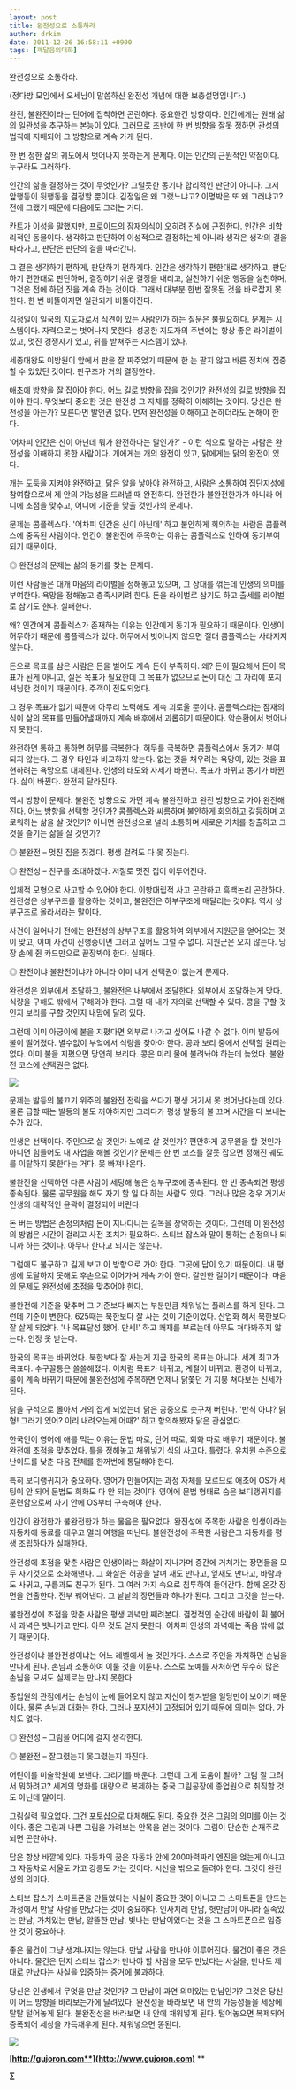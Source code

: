 ```yaml
---
layout: post
title: 완전성으로 소통하라
author: drkim
date: 2011-12-26 16:58:11 +0900
tags: [깨달음의대화]
---
```

  
완전성으로 소통하라. 

(정다방 모임에서 오세님이 말씀하신 완전성 개념에 대한 보충설명입니다.) 

완전, 불완전이라는 단어에 집착하면 곤란하다. 중요한건 방향이다. 인간에게는 원래 삶의 일관성을 추구하는 본능이 있다. 그러므로 초반에 한 번 방향을 잘못 정하면 관성의 법칙에 지배되어 그 방향으로 계속 가게 된다. 

한 번 정한 삶의 궤도에서 벗어나지 못하는게 문제다. 이는 인간의 근원적인 약점이다. 누구라도 그러하다. 

인간의 삶을 결정하는 것이 무엇인가? 그럴듯한 동기나 합리적인 판단이 아니다. 그저 앞행동이 뒷행동을 결정할 뿐이다. 김정일은 왜 그랬느냐고? 이명박은 또 왜 그러냐고? 전에 그랬기 때문에 다음에도 그러는 거다. 

칸트가 이성을 말했지만, 프로이드의 잠재의식이 오히려 진실에 근접한다. 인간은 비합리적인 동물이다. 생각하고 판단하여 이성적으로 결정하는게 아니라 생각은 생각의 결을 따라가고, 판단은 판단의 결을 따라간다. 

그 결은 생각하기 편하게, 판단하기 편하게다. 인간은 생각하기 편한대로 생각하고, 판단하기 편한대로 판단하며, 결정하기 쉬운 결정을 내리고, 실천하기 쉬운 행동을 실천하며, 그것은 전에 하던 짓을 계속 하는 것이다. 그래서 대부분 한번 잘못된 것을 바로잡지 못한다. 한 번 비뚤어지면 일관되게 비뚤어진다. 

김정일이 일국의 지도자로서 식견이 있는 사람인가 하는 질문은 불필요하다. 문제는 시스템이다. 자력으로는 벗어나지 못한다. 성공한 지도자의 주변에는 항상 좋은 라이벌이 있고, 멋진 경쟁자가 있고, 뒤를 받쳐주는 시스템이 있다. 

세종대왕도 이방원이 앞에서 판을 잘 짜주었기 때문에 한 눈 팔지 않고 바른 정치에 집중할 수 있었던 것이다. 판구조가 거의 결정한다. 

애초에 방향을 잘 잡아야 한다. 어느 길로 방향을 잡을 것인가? 완전성의 길로 방향을 잡아야 한다. 무엇보다 중요한 것은 완전성 그 자체를 정확히 이해하는 것이다. 당신은 완전성을 아는가? 모른다면 발언권 없다. 먼저 완전성을 이해하고 논하더라도 논해야 한다. 

'어차피 인간은 신이 아닌데 뭐가 완전하다는 말인가?' - 이런 식으로 말하는 사람은 완전성을 이해하지 못한 사람이다. 개에게는 개의 완전이 있고, 닭에게는 닭의 완전이 있다. 

개는 도둑을 지켜야 완전하고, 닭은 알을 낳아야 완전하고, 사람은 소통하여 집단지성에 참여함으로써 제 안의 가능성을 드러낼 때 완전하다. 완전한가 불완전한가가 아니라 어디에 초점을 맞추고, 어디에 기준을 맞출 것인가의 문제다. 

문제는 콤플렉스다. '어차피 인간은 신이 아닌데' 하고 불안하게 회의하는 사람은 콤플렉스에 중독된 사람이다. 인간이 불완전에 주목하는 이유는 콤플렉스로 인하여 동기부여 되기 때문이다. 

◎ 완전성의 문제는 삶의 동기를 찾는 문제다. 

이런 사람들은 대개 마음의 라이벌을 정해놓고 있으며, 그 상대를 꺾는데 인생의 의미를 부여한다. 욕망을 정해놓고 충족시키려 한다. 돈을 라이벌로 삼기도 하고 출세를 라이벌로 삼기도 한다. 실패한다. 

왜? 인간에게 콤플렉스가 존재하는 이유는 인간에게 동기가 필요하기 때문이다. 인생이 허무하기 때문에 콤플렉스가 있다. 허무에서 벗어나지 않으면 절대 콤플렉스는 사라지지 않는다. 

돈으로 목표를 삼은 사람은 돈을 벌어도 계속 돈이 부족하다. 왜? 돈이 필요해서 돈이 목표가 된게 아니고, 실은 목표가 필요한데 그 목표가 없으므로 돈이 대신 그 자리에 포지셔닝한 것이기 때문이다. 주객이 전도되었다. 

그 경우 목표가 없기 때문에 아무리 노력해도 계속 괴로울 뿐이다. 콤플렉스라는 잠재의식이 삶의 목표를 만들어낼때까지 계속 배후에서 괴롭히기 때문이다. 악순환에서 벗어나지 못한다. 

완전하면 통하고 통하면 허무를 극복한다. 허무를 극복하면 콤플렉스에서 동기가 부여 되지 않는다. 그 경우 타인과 비교하지 않는다. 없는 것을 채우려는 욕망이, 있는 것을 표현하려는 욕망으로 대체된다. 인생의 태도와 자세가 바뀐다. 목표가 바뀌고 동기가 바뀐다. 삶이 바뀐다. 완전히 달라진다. 

역시 방향이 문제다. 불완전 방향으로 가면 계속 불완전하고 완전 방향으로 가야 완전해진다. 어느 방향을 선택할 것인가? 콤플렉스와 씨름하며 불안하게 회의하고 갈등하며 괴로워하는 삶을 살 것인가? 아니면 완전성으로 널리 소통하며 새로운 가치를 창출하고 그것을 즐기는 삶을 살 것인가? 

◎ 불완전 – 멋진 집을 짓겠다. 평생 걸려도 다 못 짓는다.

  
◎ 완전성 – 친구를 초대하겠다. 저절로 멋진 집이 이루어진다. 

입체적 모형으로 사고할 수 있어야 한다. 이항대립적 사고 곤란하고 흑백논리 곤란하다. 완전성은 상부구조를 활용하는 것이고, 불완전은 하부구조에 매달리는 것이다. 역시 상부구조로 올라서라는 말이다. 

사건이 일어나기 전에는 완전성의 상부구조를 활용하여 외부에서 지원군을 얻어오는 것이 맞고, 이미 사건이 진행중이면 그러고 싶어도 그럴 수 없다. 지원군은 오지 않는다. 당장 손에 쥔 카드만으로 끝장봐야 한다. 실패다. 

◎ 완전이냐 불완전이냐가 아니라 이미 내게 선택권이 없는게 문제다. 

완전성은 외부에서 조달하고, 불완전은 내부에서 조달한다. 외부에서 조달하는게 맞다. 식량을 구해도 밖에서 구해와야 한다. 그럴 때 내가 자의로 선택할 수 있다. 콩을 구할 것인지 보리를 구할 것인지 내맘에 달려 있다. 



그런데 이미 아궁이에 불을 지폈다면 외부로 나가고 싶어도 나갈 수 없다. 이미 발등에 불이 떨어졌다. 별수없이 부엌에서 식량을 찾아야 한다. 콩과 보리 중에서 선택할 권리는 없다. 이미 불을 지폈으면 당연히 보리다. 콩은 미리 물에 불려놔야 하는데 늦었다. 불완전 코스에 선택권은 없다. 





 ![](/files/attach/images/198/668/222/41.JPG)

문제는 발등의 불끄기 위주의 불완전 전략을 쓰다가 평생 거기서 못 벗어난다는데 있다. 물론 급할 때는 발등의 불도 꺼야하지만 그러다가 평생 발등의 불 끄며 시간을 다 보내는 수가 있다. 

인생은 선택이다. 주인으로 살 것인가 노예로 살 것인가? 편안하게 공무원을 할 것인가 아니면 힘들어도 내 사업을 해볼 것인가? 문제는 한 번 코스를 잘못 잡으면 정해진 궤도를 이탈하지 못한다는 거다. 못 빠져나온다. 

불완전을 선택하면 다른 사람이 세팅해 놓은 상부구조에 종속된다. 한 번 종속되면 평생 종속된다. 물론 공무원을 해도 자기 할 일 다 하는 사람도 있다. 그러나 많은 경우 거기서 인생의 대략적인 윤곽이 결정되어 버린다. 

돈 버는 방법은 손정의처럼 돈이 지나다니는 길목을 장악하는 것이다. 그런데 이 완전성의 방법은 시간이 걸리고 사전 조치가 필요하다. 스티브 잡스와 말이 통하는 손정의나 되니까 하는 것이다. 아무나 한다고 되지는 않는다. 

그럼에도 불구하고 길게 보고 이 방향으로 가야 한다. 그곳에 답이 있기 때문이다. 내 평생에 도달하지 못해도 후손으로 이어가며 계속 가야 한다. 갈만한 길이기 때문이다. 마음의 문제도 완전성에 초점을 맞추어야 한다. 

불완전에 기준을 맞추며 그 기준보다 빠지는 부분만큼 채워넣는 플러스를 하게 된다. 그런데 기준이 변한다. 625때는 북한보다 잘 사는 것이 기준이었다. 산업화 해서 북한보다 잘 살게 되었다. '나 목표달성 했어. 만세!' 하고 쾌재를 부르는데 아무도 쳐다봐주지 않는다. 인정 못 받는다. 

한국의 목표는 바뀌었다. 북한보다 잘 사는게 지금 한국의 목표는 아니다. 세계 최고가 목표다. 수구꼴통은 쓸쓸해졌다. 이처럼 목표가 바뀌고, 계절이 바뀌고, 환경이 바뀌고, 룰이 계속 바뀌기 때문에 불완전성에 주목하면 언제나 닭쫓던 개 지붕 쳐다보는 신세가 된다. 

닭을 구석으로 몰아서 거의 잡게 되었는데 닭은 공중으로 솟구쳐 버린다. '반칙 아냐? 닭형! 그러기 있어? 이리 내려오는게 어때?' 하고 항의해봤자 닭은 관심없다. 

한국인이 영어에 애를 먹는 이유는 문법 따로, 단어 따로, 회화 따로 배우기 때문이다. 불완전에 초점을 맞추었다. 틀을 정해놓고 채워넣기 식의 사고다. 틀렸다. 유치원 수준으로 난이도를 낮춘 다음 전체를 한꺼번에 통달해야 한다. 

특히 보디랭귀지가 중요하다. 영어가 만들어지는 과정 자체를 모르므로 애초에 OS가 세팅이 안 되어 문법도 회화도 다 안 되는 것이다. 영어에 문법 형태로 숨은 보디랭귀지를 훈련함으로써 자기 안에 OS부터 구축해야 한다. 



인간이 완전한가 불완전한가 하는 물음은 필요없다. 완전성에 주목한 사람은 인생이라는 자동차에 동료를 태우고 멀리 여행을 떠난다. 불완전성에 주목한 사람은그 자동차를 평생 조립하다가 실패한다. 



완전성에 초점을 맞춘 사람은 인생이라는 화살이 지나가며 중간에 거쳐가는 장면들을 모두 자기것으로 소화해낸다. 그 화살은 허공을 날며 새도 만나고, 잎새도 만나고, 바람과도 사귀고, 구름과도 친구가 된다. 그 여러 가지 속으로 침투하여 들어간다. 함께 온갖 장면을 연출한다. 전부 꿰어낸다. 그 낱낱의 장면들과 하나가 된다. 그리고 그것을 얻는다. 

불완전성에 초점을 맞춘 사람은 평생 과녁만 째려본다. 결정적인 순간에 바람이 휙 불어서 과녁은 빗나가고 만다. 아무 것도 얻지 못한다. 어차피 인생의 과녁에는 죽음 밖에 없기 때문이다. 

완전성이냐 불완전성이냐는 어느 레벨에서 놀 것인가다. 스스로 주인을 자처하면 손님을 만나게 된다. 손님과 소통하여 이룰 것을 이룬다. 스스로 노예를 자처하면 무수히 많은 손님을 모셔도 실제로는 만나지 못한다. 

종업원의 관점에서는 손님이 눈에 들어오지 않고 자신이 챙겨받을 일당만이 보이기 때문이다. 물론 손님과 대화는 한다. 그러나 포지션이 고정되어 있기 때문에 의미는 없다. 가치도 없다. 

◎ 완전성 – 그림을 어디에 걸지 생각한다.

  
◎ 불완전 – 잘그렸는지 못그렸는지 따진다. 

어린이를 미술학원에 보낸다. 그리기를 배운다. 그런데 그게 도움이 될까? 그림 잘 그려서 뭐하려고? 세계의 명화를 대량으로 복제하는 중국 그림공장에 종업원으로 취직할 것도 아닌데 말이다. 

그림실력 필요없다. 그건 포토샵으로 대체해도 된다. 중요한 것은 그림의 의미를 아는 것이다. 좋은 그림과 나쁜 그림을 가려보는 안목을 얻는 것이다. 그림이 단순한 손재주로 되면 곤란하다. 

답은 항상 바깥에 있다. 자동차의 꿈은 자동차 안에 200마력짜리 엔진을 얹는게 아니고 그 자동차로 서울도 가고 강릉도 가는 것이다. 시선을 밖으로 돌려야 한다. 그것이 완전성의 의미다. 

스티브 잡스가 스마트폰을 만들었다는 사실이 중요한 것이 아니고 그 스마트폰을 만드는 과정에서 만날 사람을 만났다는 것이 중요하다. 인사치레 만남, 헛만남이 아니라 실속있는 만남, 가치있는 만남, 알뜰한 만남, 빛나는 만남이었다는 것을 그 스마트폰으로 입증한 것이 중요하다. 

좋은 물건이 그냥 생겨나지는 않는다. 만날 사람을 만나야 이루어진다. 물건이 좋은 것은 아니다. 물건은 단지 스티브 잡스가 만나야 할 사람을 모두 만났다는 사실을, 만나도 제대로 만났다는 사실을 입증하는 증거에 불과하다. 



당신은 인생에서 무엇을 만날 것인가? 그 만남이 과연 의미있는 만남인가? 그것은 당신이 어느 방향을 바라보는가에 달려있다. 완전성을 바라보면 내 안의 가능성들을 세상에 탈탈 털어놓게 된다. 불완전성을 바라보면 내 안에 채워넣게 된다. 털어놓으면 복제되어 증폭되어 세상을 가득채우게 된다. 채워넣으면 똥된다. 







![](/files/attach/images/198/668/222/0.JPG)


  





  




[**http://gujoron.com**](http://www.gujoron.com)** 
**

**∑**